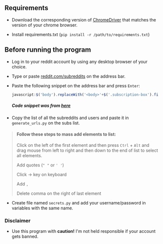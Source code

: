 ## Requirements

- Download the corresponding version of [ChromeDriver](https://chromedriver.chromium.org/downloads) that matches the
  version of your chrome browser.


- Install requirements.txt (`pip install -r /path/to/requirements.txt`)

## Before running the program

- Log in to your reddit account by using any desktop browser of your choice.


- Type or paste [reddit.com/subreddits](reddit.com/subreddits) on the address bar.


- Paste the following snippet on the address bar and press `Enter`:
  ```javascript
  javascript:$('body').replaceWith('<body>'+$('.subscription-box').find('li').find('a.title').map((_, d) => $(d).text()).get().join("<br>")+'</body>');javascript.void()
  ``` 
  ##### Code snippet was from [here](https://timvisee.com/blog/list-export-your-subreddits/)

- Copy the list of all the subreddits and users and paste it in `generate_urls.py` on the subs list.

> #### Follow these steps to mass add elements to list:
>
> Click on the left of the first element and then press `Ctrl` + `Alt` and drag mouse from left to right and then down to the end of list to select all elements.
>
> Add quotes (`" "` or `' '`)
>
> Click &#8594; key on keyboard
>
> Add `,`
>
> Delete comma on the right of last element

- Create file named `secrets.py` and add your username/password in variables with the same name.

### Disclaimer

- Use this program with **caution!** I'm not held responsible if your account gets banned.
